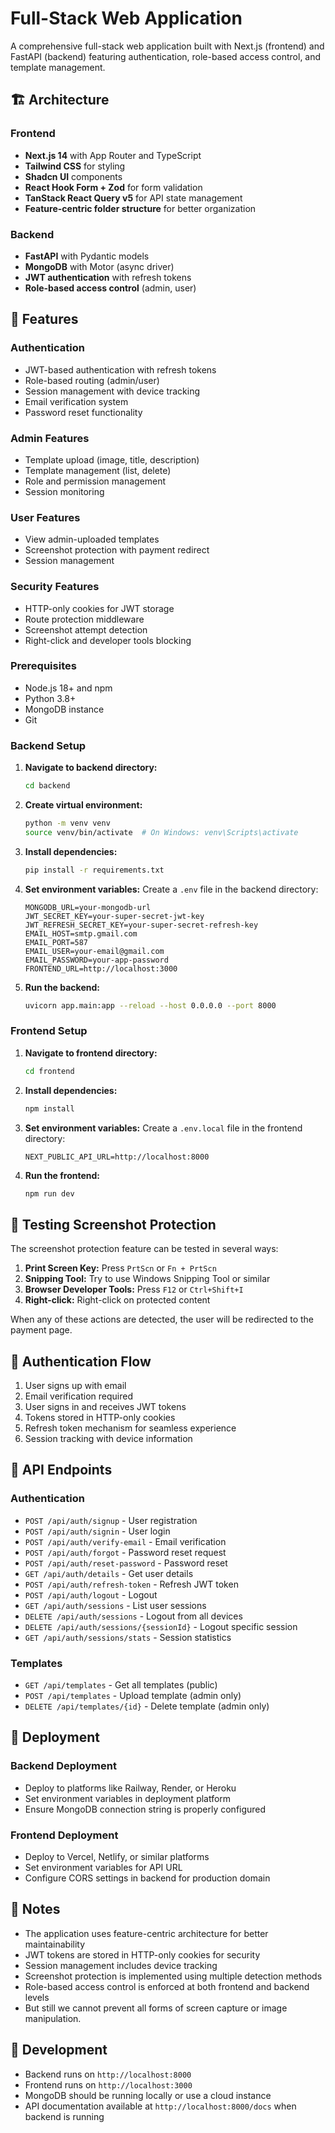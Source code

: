 # Full-Stack Web Application

A comprehensive full-stack web application built with Next.js (frontend) and FastAPI (backend) featuring authentication, role-based access control, and template management.

## 🏗️ Architecture

### Frontend
- **Next.js 14** with App Router and TypeScript
- **Tailwind CSS** for styling
- **Shadcn UI** components
- **React Hook Form + Zod** for form validation
- **TanStack React Query v5** for API state management
- **Feature-centric folder structure** for better organization

### Backend
- **FastAPI** with Pydantic models
- **MongoDB** with Motor (async driver)
- **JWT authentication** with refresh tokens
- **Role-based access control** (admin, user)

## 🚀 Features

### Authentication
- JWT-based authentication with refresh tokens
- Role-based routing (admin/user)
- Session management with device tracking
- Email verification system
- Password reset functionality

### Admin Features
- Template upload (image, title, description)
- Template management (list, delete)
- Role and permission management
- Session monitoring

### User Features
- View admin-uploaded templates
- Screenshot protection with payment redirect
- Session management

### Security Features
- HTTP-only cookies for JWT storage
- Route protection middleware
- Screenshot attempt detection
- Right-click and developer tools blocking

### Prerequisites
- Node.js 18+ and npm
- Python 3.8+
- MongoDB instance
- Git

### Backend Setup

1. **Navigate to backend directory:**
   ```bash
   cd backend
   ```

2. **Create virtual environment:**
   ```bash
   python -m venv venv
   source venv/bin/activate  # On Windows: venv\Scripts\activate
   ```

3. **Install dependencies:**
   ```bash
   pip install -r requirements.txt
   ```

4. **Set environment variables:**
   Create a `.env` file in the backend directory:
   ```env
   MONGODB_URL=your-mongodb-url
   JWT_SECRET_KEY=your-super-secret-jwt-key
   JWT_REFRESH_SECRET_KEY=your-super-secret-refresh-key
   EMAIL_HOST=smtp.gmail.com
   EMAIL_PORT=587
   EMAIL_USER=your-email@gmail.com
   EMAIL_PASSWORD=your-app-password
   FRONTEND_URL=http://localhost:3000
   ```

5. **Run the backend:**
   ```bash
   uvicorn app.main:app --reload --host 0.0.0.0 --port 8000
   ```

### Frontend Setup

1. **Navigate to frontend directory:**
   ```bash
   cd frontend
   ```

2. **Install dependencies:**
   ```bash
   npm install
   ```

3. **Set environment variables:**
   Create a `.env.local` file in the frontend directory:
   ```env
   NEXT_PUBLIC_API_URL=http://localhost:8000
   ```

4. **Run the frontend:**
   ```bash
   npm run dev
   ```

## 🧪 Testing Screenshot Protection

The screenshot protection feature can be tested in several ways:

1. **Print Screen Key:** Press `PrtScn` or `Fn + PrtScn`
2. **Snipping Tool:** Try to use Windows Snipping Tool or similar
3. **Browser Developer Tools:** Press `F12` or `Ctrl+Shift+I`
4. **Right-click:** Right-click on protected content

When any of these actions are detected, the user will be redirected to the payment page.

## 🔐 Authentication Flow

1. User signs up with email
2. Email verification required
3. User signs in and receives JWT tokens
4. Tokens stored in HTTP-only cookies
5. Refresh token mechanism for seamless experience
6. Session tracking with device information

## 🎯 API Endpoints

### Authentication
- `POST /api/auth/signup` - User registration
- `POST /api/auth/signin` - User login
- `POST /api/auth/verify-email` - Email verification
- `POST /api/auth/forgot` - Password reset request
- `POST /api/auth/reset-password` - Password reset
- `GET /api/auth/details` - Get user details
- `POST /api/auth/refresh-token` - Refresh JWT token
- `POST /api/auth/logout` - Logout
- `GET /api/auth/sessions` - List user sessions
- `DELETE /api/auth/sessions` - Logout from all devices
- `DELETE /api/auth/sessions/{sessionId}` - Logout specific session
- `GET /api/auth/sessions/stats` - Session statistics

### Templates
- `GET /api/templates` - Get all templates (public)
- `POST /api/templates` - Upload template (admin only)
- `DELETE /api/templates/{id}` - Delete template (admin only)

## 🚀 Deployment

### Backend Deployment
- Deploy to platforms like Railway, Render, or Heroku
- Set environment variables in deployment platform
- Ensure MongoDB connection string is properly configured

### Frontend Deployment
- Deploy to Vercel, Netlify, or similar platforms
- Set environment variables for API URL
- Configure CORS settings in backend for production domain

## 📝 Notes

- The application uses feature-centric architecture for better maintainability
- JWT tokens are stored in HTTP-only cookies for security
- Session management includes device tracking
- Screenshot protection is implemented using multiple detection methods
- Role-based access control is enforced at both frontend and backend levels
- But still we cannot prevent all forms of screen capture or image manipulation.

## 🔧 Development

- Backend runs on `http://localhost:8000`
- Frontend runs on `http://localhost:3000`
- MongoDB should be running locally or use a cloud instance
- API documentation available at `http://localhost:8000/docs` when backend is running